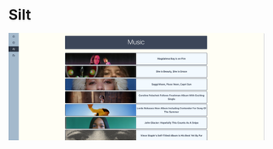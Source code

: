 # Silt 

![alt text](https://github.com/kadenweaver/silt/blob/master/src/pictures/silt.png?raw=true)
